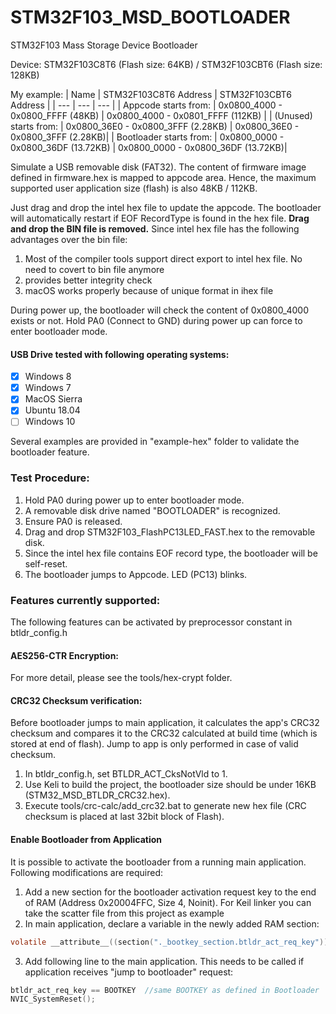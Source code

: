 # STM32F103_MSD_BOOTLOADER
STM32F103 Mass Storage Device Bootloader

Device: STM32F103C8T6 (Flash size: 64KB) / STM32F103CBT6 (Flash size: 128KB)

My example:
| Name | STM32F103C8T6 Address | STM32F103CBT6 Address |
| --- | --- | --- |
| Appcode starts from: | 0x0800_4000 - 0x0800_FFFF  (48KB) | 0x0800_4000 - 0x0801_FFFF  (112KB) |
| (Unused) starts from: | 0x0800_36E0 - 0x0800_3FFF (2.28KB) | 0x0800_36E0 - 0x0800_3FFF (2.28KB)|
| Bootloader starts from: | 0x0800_0000 - 0x0800_36DF (13.72KB) | 0x0800_0000 - 0x0800_36DF (13.72KB)|

Simulate a USB removable disk (FAT32).
The content of firmware image defined in firmware.hex is mapped to appcode area. Hence, the maximum supported user application size (flash) is also 48KB / 112KB.

Just drag and drop the intel hex file to update the appcode. The bootloader will automatically restart if EOF RecordType is found in the hex file.
<b>Drag and drop the BIN file is removed.</b> Since intel hex file has the following advantages over the bin file:
1. Most of the compiler tools support direct export to intel hex file. No need to covert to bin file anymore
2. provides better integrity check
3. macOS works properly because of unique format in ihex file

During power up, the bootloader will check the content of 0x0800_4000 exists or not.
Hold PA0 (Connect to GND) during power up can force to enter bootloader mode.

#### USB Drive tested with following operating systems: 
- [x] Windows 8
- [x] Windows 7
- [x] MacOS Sierra
- [x] Ubuntu 18.04
- [ ] Windows 10

Several examples are provided in "example-hex" folder to validate the bootloader feature.

### Test Procedure:
1. Hold PA0 during power up to enter bootloader mode.
2. A removable disk drive named "BOOTLOADER" is recognized.
3. Ensure PA0 is released.
4. Drag and drop STM32F103_FlashPC13LED_FAST.hex to the removable disk.
5. Since the intel hex file contains EOF record type, the bootloader will be self-reset.
6. The bootloader jumps to Appcode. LED (PC13) blinks. 

### Features currently supported:
The following features can be activated by preprocessor constant in btldr_config.h

#### AES256-CTR Encryption:
For more detail, please see the tools/hex-crypt folder.

#### CRC32 Checksum verification:
Before bootloader jumps to main application, it calculates the app's CRC32 checksum and compares it to the CRC32 calculated at build time (which is stored at end of flash). Jump to app is only performed in case of valid checksum.
1. In btldr_config.h, set BTLDR_ACT_CksNotVld to 1.
2. Use Keli to build the project, the bootloader size should be under 16KB (STM32_MSD_BTLDR_CRC32.hex).
3. Execute tools/crc-calc/add_crc32.bat to generate new hex file (CRC checksum is placed at last 32bit block of Flash).

#### Enable Bootloader from Application
It is possible to activate the bootloader from a running main application. Following modifications are required:
1. Add a new section for the bootloader activation request key to the end of RAM (Address 0x20004FFC, Size 4, Noinit). For Keil linker you can take the scatter file from this project as example
2. In main application, declare a variable in the newly added RAM section:
```c
volatile __attribute__((section("._bootkey_section.btldr_act_req_key"))) uint32_t btldr_act_req_key;
```
3. Add following line to the main application. This needs to be called if application receives "jump to bootloader" request:
```c
btldr_act_req_key == BOOTKEY  //same BOOTKEY as defined in Bootloader
NVIC_SystemReset();
```
